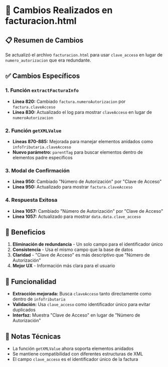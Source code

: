 # 🔄 Cambios Realizados en facturacion.html

## 📋 Resumen de Cambios

Se actualizó el archivo `facturacion.html` para usar `clave_acceso` en lugar de `numero_autorizacion` que era redundante.

## ✅ Cambios Específicos

### 1. **Función `extractFacturaInfo`**
- **Línea 820:** Cambiado `factura.numeroAutorizacion` por `factura.claveAcceso`
- **Línea 830:** Actualizado el log para mostrar `claveAcceso` en lugar de `numeroAutorizacion`

### 2. **Función `getXMLValue`**
- **Líneas 870-885:** Mejorada para manejar elementos anidados como `infoTributaria.claveAcceso`
- **Nuevo parámetro:** `parentTag` para buscar elementos dentro de elementos padre específicos

### 3. **Modal de Confirmación**
- **Línea 950:** Cambiado "Número de Autorización" por "Clave de Acceso"
- **Línea 950:** Actualizado para mostrar `factura.claveAcceso`

### 4. **Respuesta Exitosa**
- **Línea 1057:** Cambiado "Número de Autorización" por "Clave de Acceso"
- **Línea 1057:** Actualizado para mostrar `data.data.clave_acceso`

## 🎯 Beneficios

1. **Eliminación de redundancia** - Un solo campo para el identificador único
2. **Consistencia** - Usa el mismo campo que la base de datos
3. **Claridad** - "Clave de Acceso" es más descriptivo que "Número de Autorización"
4. **Mejor UX** - Información más clara para el usuario

## 🔧 Funcionalidad

- **Extracción mejorada:** Busca `claveAcceso` tanto directamente como dentro de `infoTributaria`
- **Validación:** Usa `clave_acceso` como identificador único para evitar duplicados
- **Interfaz:** Muestra "Clave de Acceso" en lugar de "Número de Autorización"

## 📝 Notas Técnicas

- La función `getXMLValue` ahora soporta elementos anidados
- Se mantiene compatibilidad con diferentes estructuras de XML
- El campo `clave_acceso` es el identificador único de la factura 